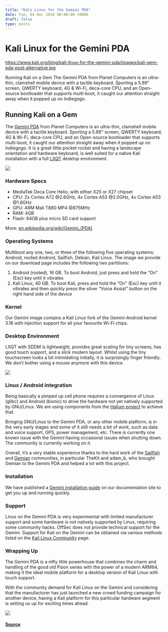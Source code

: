 ```yaml
---
title: "Kali Linux for the Gemini PDA"
date: Tue, 04 Dec 2018 00:00:00 +0000
draft: false
type: posts
---
```

# Kali Linux for the Gemini PDA

https://www.kali.org/blog/kali-linux-for-the-gemini-pda/images/kali-gem-pda-post-alternative.jpg



Running Kali on a Gem The Gemini PDA from Planet Computers is an ultra-thin, clamshell mobile device with a tactile keyboard. Sporting a 5.99&quot; screen, QWERTY keyboard, 4G &amp; Wi-Fi, deca-core CPU, and an Open-source bootloader that supports multi-boot, it caught our attention straight away when it popped up on Indiegogo.

Running Kali on a Gem
---------------------

The [Gemini PDA](https://planetcom.squarespace.com/device/) from Planet Computers is an ultra-thin, clamshell mobile device with a tactile keyboard. Sporting a 5.99" screen, QWERTY keyboard, 4G & Wi-Fi, deca-core CPU, and an Open-source bootloader that supports multi-boot, it caught our attention straight away when it popped up on Indiegogo. It is a great little pocket rocket and having a landscape orientation and hardware keyboard, is well suited for a native Kali installation with a full [LXQT](https://lxqt.org/) desktop environment.

[![](https://www.kali.org/blog/kali-linux-for-the-gemini-pda/images/01-gem.png)](https://www.kali.org/blog/kali-linux-for-the-gemini-pda/images/01-gem.png)

### Hardware Specs

-   MediaTek Deca Core Helio, with either X25 or X27 chipset
-   CPU: 2x Cortex A72 @2.6GHz, 4x Cortex A53 @2.0GHz, 4x Cortex A53 @1.6GHz
-   GPU: ARM Mali T880 MP4 @875MHz
-   RAM: 4GB
-   Flash: 64GB plus micro SD card support

More: [en.wikipedia.org/wiki/Gemini\_(PDA)](https://en.wikipedia.org/wiki/Gemini_\(PDA\))

### Operating Systems

Multiboot any one, two, or three of the following five operating systems: Android, rooted Android, Sailfish, Debian, Kali Linux. The image we provide on our download page includes the following two partitions:

1.  Android (rooted), 16 GB. To boot Android, just press and hold the “On” (Esc) key until it vibrates
2.  Kali Linux, 40 GB. To boot Kali, press and hold the “On” (Esc) key until it vibrates and then quickly press the silver “Voice Assist” button on the right hand side of the device

### Kernel

Our Gemini image contains a Kali Linux fork of the Gemini-Android kernel 3.18 with injection support for all your favourite Wi-Fi chips.

### Desktop Environment

LXQT with SDDM is lightweight, provides great scaling for tiny screens, has good touch support, and a slick modern layout. Whilst using the tiny touchscreen looks a bit intimidating initially, it is surprisingly finger friendly. We don’t bother using a mouse anymore with this device.

[![](https://www.kali.org/blog/kali-linux-for-the-gemini-pda/images/02-gem.png)](https://www.kali.org/blog/kali-linux-for-the-gemini-pda/images/02-gem.png)

### Linux / Android integration

Being basically a pimped up cell phone requires a convergence of Linux (glibc) and Android (bionic) to drive the hardware not yet natively supported by GNU/Linux. We are using components from the [Halium project](https://halium.org/) to achieve that.

Bringing GNU/Linux to the Gemini PDA, or any other mobile platform, is in the very early stages and some of it still needs a bit of work, such as data and voice support, GPS, power management, etc. There is currently one known issue with the Gemini having occasional issues when shutting down. The community is currently working on it.

Overall, it’s a very stable experience thanks to the hard work of the [Sailfish](https://sailfishos.org/) and [Gemian](https://github.com/gemian/gemini-keyboard-apps/wiki) communities, in particular TheKit and adam\_b, who brought Gemian to the Gemini PDA and helped a lot with this project.

### Installation

We have published a [Gemini installation guide](https://www.kali.org/docs/arm/gemini-pda/) on our documentation site to get you up and running quickly.

### Support

Linux on the Gemini PDA is very experimental with limited manufacturer support and some hardware is not natively supported by Linux, requiring some community hacks. OffSec does not provide technical support for the Gemini. Support for Kali on the Gemini can be obtained via various methods listed on the [Kali Linux Community](https://www.kali.org/community/) page.

### Wrapping Up

The Gemini PDA is a nifty little powerhouse that combines the charm and handling of the good old Psion series with the power of a modern ARM64, making it the ideal mobile platform for a desktop version of Kali Linux with touch support.

With the community demand for Kali Linux on the Gemini and considering that the manufacturer has just launched a new crowd funding campaign for another device, having a Kali platform for this particular hardware segment is setting us up for exciting times ahead.

[![](https://www.kali.org/blog/kali-linux-for-the-gemini-pda/images/03-gem.png)](https://www.kali.org/blog/kali-linux-for-the-gemini-pda/images/03-gem.png)

#### [Source](https://www.kali.org/blog/kali-linux-for-the-gemini-pda/)

